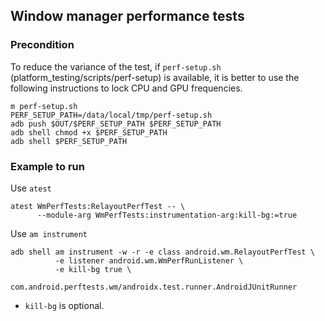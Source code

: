 ## Window manager performance tests

### Precondition
To reduce the variance of the test, if `perf-setup.sh` (platform_testing/scripts/perf-setup)
is available, it is better to use the following instructions to lock CPU and GPU frequencies.
```
m perf-setup.sh
PERF_SETUP_PATH=/data/local/tmp/perf-setup.sh
adb push $OUT/$PERF_SETUP_PATH $PERF_SETUP_PATH
adb shell chmod +x $PERF_SETUP_PATH
adb shell $PERF_SETUP_PATH
```

### Example to run
Use `atest`
```
atest WmPerfTests:RelayoutPerfTest -- \
      --module-arg WmPerfTests:instrumentation-arg:kill-bg:=true
```
Use `am instrument`
```
adb shell am instrument -w -r -e class android.wm.RelayoutPerfTest \
          -e listener android.wm.WmPerfRunListener \
          -e kill-bg true \
          com.android.perftests.wm/androidx.test.runner.AndroidJUnitRunner
```
* `kill-bg` is optional.

